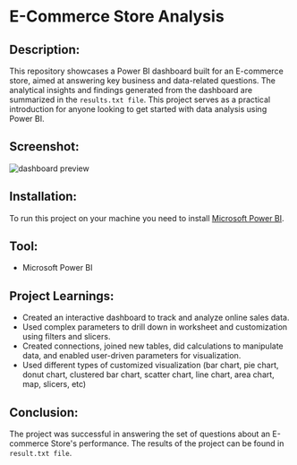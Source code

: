 # E-Commerce Store Analysis

## Description:
This repository showcases a Power BI dashboard built for an E-commerce store, aimed at answering key business and data-related questions. The analytical insights and findings generated from the dashboard are summarized in the ```results.txt file```. This project serves as a practical introduction for anyone looking to get started with data analysis using Power BI.

## Screenshot:

![dashboard preview](https://github.com/avishek09/E-Commerce-Store-Analysis-/assets/75924699/5151c585-882b-4db4-b324-a8cc63256fb4)

## Installation:

To run this project on your machine you need to install <a href="https://powerbi.microsoft.com/en-us/downloads/">Microsoft Power BI</a>.

## Tool:

* Microsoft Power BI

## Project Learnings:

* Created an interactive dashboard to track and analyze online sales data.
* Used complex parameters to drill down in worksheet and customization using filters and slicers.
* Created connections, joined new tables, did calculations to manipulate data, and enabled user-driven parameters for visualization.
* Used different types of customized visualization (bar chart, pie chart, donut chart, clustered bar chart, scatter chart, line chart, area chart, map, slicers, etc)

## Conclusion:

The project was successful in answering the set of questions about an E-commerce Store's performance. The results of the project can be found in ```result.txt file```.


